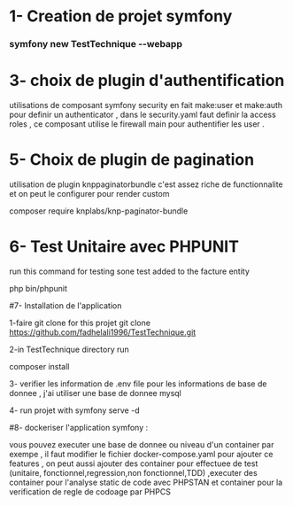 # 1- Creation de projet symfony 

### symfony new TestTechnique --webapp

# 3- choix de plugin d'authentification

utilisations de composant symfony security en fait make:user et make:auth pour definir un authenticator , dans le security.yaml faut definir la access roles , ce composant utilise le firewall main pour authentifier les user .


# 5- Choix de plugin de pagination 

utilisation de plugin knppaginatorbundle c'est assez riche de functionnalite  et on peut le configurer pour render custom 

composer require knplabs/knp-paginator-bundle


# 6- Test Unitaire avec PHPUNIT

run this command for testing sone test added to the facture entity 

php bin/phpunit

#7- Installation de l'application

1-faire git clone for this projet 
git clone https://github.com/fadhelali1996/TestTechnique.git

2-in TestTechnique directory run

composer install

3- verifier les information de .env file pour les informations de base de donnee , j'ai utiliser une base de donnee mysql 

4- run projet with symfony serve -d 

#8- dockeriser l'application symfony :

vous pouvez executer une base de donnee ou niveau d'un container par exempe , il faut modifier le fichier docker-compose.yaml  pour ajouter ce features , on peut aussi ajouter des container pour effectuee de test (unitaire, fonctionnel,regression,non fonctionnel,TDD) ,executer des container pour l'analyse static de code avec PHPSTAN et container pour la verification de regle de codoage par PHPCS

